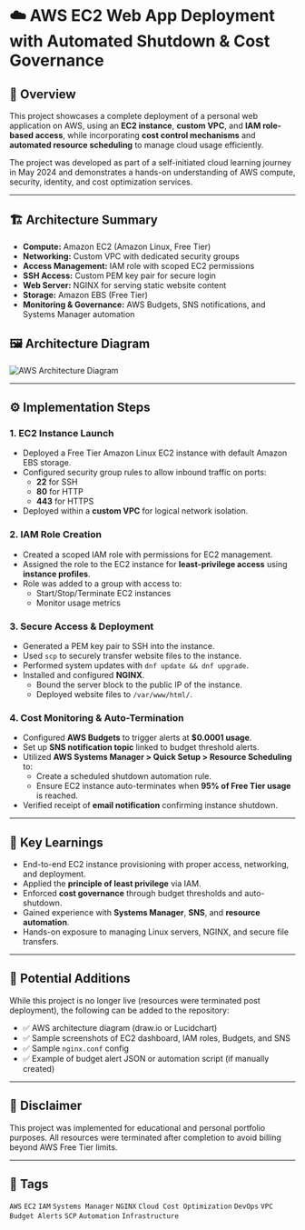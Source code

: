 # ☁️ AWS EC2 Web App Deployment with Automated Shutdown & Cost Governance

## 📌 Overview

This project showcases a complete deployment of a personal web application on AWS, using an **EC2 instance**, **custom VPC**, and **IAM role-based access**, while incorporating **cost control mechanisms** and **automated resource scheduling** to manage cloud usage efficiently.

The project was developed as part of a self-initiated cloud learning journey in May 2024 and demonstrates a hands-on understanding of AWS compute, security, identity, and cost optimization services.

---

## 🏗️ Architecture Summary

- **Compute:** Amazon EC2 (Amazon Linux, Free Tier)
- **Networking:** Custom VPC with dedicated security groups
- **Access Management:** IAM role with scoped EC2 permissions
- **SSH Access:** Custom PEM key pair for secure login
- **Web Server:** NGINX for serving static website content
- **Storage:** Amazon EBS (Free Tier)
- **Monitoring & Governance:** AWS Budgets, SNS notifications, and Systems Manager automation

## 🖼️ Architecture Diagram

![AWS Architecture Diagram](https://github.com/user-attachments/assets/f797b20a-c1a6-4a1c-98ab-fb8f2ec2de8b)

---

## ⚙️ Implementation Steps

### 1. EC2 Instance Launch
- Deployed a Free Tier Amazon Linux EC2 instance with default Amazon EBS storage.
- Configured security group rules to allow inbound traffic on ports:
  - **22** for SSH
  - **80** for HTTP
  - **443** for HTTPS
- Deployed within a **custom VPC** for logical network isolation.

### 2. IAM Role Creation
- Created a scoped IAM role with permissions for EC2 management.
- Assigned the role to the EC2 instance for **least-privilege access** using **instance profiles**.
- Role was added to a group with access to:
  - Start/Stop/Terminate EC2 instances
  - Monitor usage metrics

### 3. Secure Access & Deployment
- Generated a PEM key pair to SSH into the instance.
- Used `scp` to securely transfer website files to the instance.
- Performed system updates with `dnf update && dnf upgrade`.
- Installed and configured **NGINX**.
  - Bound the server block to the public IP of the instance.
  - Deployed website files to `/var/www/html/`.

### 4. Cost Monitoring & Auto-Termination
- Configured **AWS Budgets** to trigger alerts at **$0.0001 usage**.
- Set up **SNS notification topic** linked to budget threshold alerts.
- Utilized **AWS Systems Manager > Quick Setup > Resource Scheduling** to:
  - Create a scheduled shutdown automation rule.
  - Ensure EC2 instance auto-terminates when **95% of Free Tier usage** is reached.
- Verified receipt of **email notification** confirming instance shutdown.

---

## 🧠 Key Learnings

- End-to-end EC2 instance provisioning with proper access, networking, and deployment.
- Applied the **principle of least privilege** via IAM.
- Enforced **cost governance** through budget thresholds and auto-shutdown.
- Gained experience with **Systems Manager**, **SNS**, and **resource automation**.
- Hands-on exposure to managing Linux servers, NGINX, and secure file transfers.

---

## 📸 Potential Additions

While this project is no longer live (resources were terminated post deployment), the following can be added to the repository:

- ✅ AWS architecture diagram (draw.io or Lucidchart)
- ✅ Sample screenshots of EC2 dashboard, IAM roles, Budgets, and SNS
- ✅ Sample `nginx.conf` config
- ✅ Example of budget alert JSON or automation script (if manually created)

---

## 🧾 Disclaimer

This project was implemented for educational and personal portfolio purposes. All resources were terminated after completion to avoid billing beyond AWS Free Tier limits.

---

## 📌 Tags

`AWS` `EC2` `IAM` `Systems Manager` `NGINX` `Cloud Cost Optimization` `DevOps` `VPC` `Budget Alerts` `SCP` `Automation` `Infrastructure`
